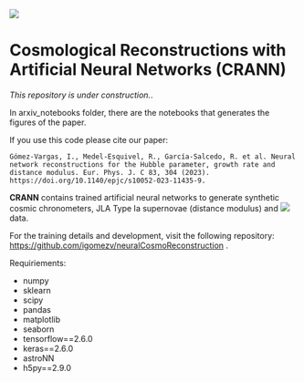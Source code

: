  
[<img src="https://img.shields.io/badge/astro--ph.CO-%20%09arXiv%3A2104.00595-red.svg">](https://arxiv.org/abs/2104.00595)
      
# Cosmological Reconstructions with Artificial Neural Networks (CRANN)

*This repository is under construction.*.

In arxiv_notebooks folder, there are the notebooks that generates the figures of the paper.

If you use this code please cite our paper:
	
	Gómez-Vargas, I., Medel-Esquivel, R., García-Salcedo, R. et al. Neural network reconstructions for the Hubble parameter, growth rate and distance modulus. Eur. Phys. J. C 83, 304 (2023). https://doi.org/10.1140/epjc/s10052-023-11435-9.
	 
**CRANN** contains trained artificial neural networks to generate synthetic cosmic chronometers, JLA Type Ia supernovae (distance modulus) and 
<img src="https://render.githubusercontent.com/render/math?math=f_{\sigma8}"> data.

For the training details and development, visit the following repository: https://github.com/igomezv/neuralCosmoReconstruction .

Requiriements:

- numpy
- sklearn
- scipy
- pandas
- matplotlib
- seaborn
- tensorflow==2.6.0
- keras==2.6.0
- astroNN
- h5py==2.9.0

